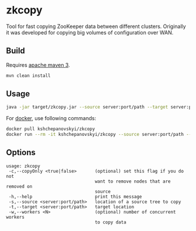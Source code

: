 # zkcopy

Tool for fast copying ZooKeeper data between different clusters.
Originally it was developed for copying big volumes of configuration over WAN.

## Build

Requires [apache maven 3](https://maven.apache.org/).

```bash
mvn clean install
```

## Usage

```bash
java -jar target/zkcopy.jar --source server:port/path --target server:port/path
```

For [docker](https://hub.docker.com/r/kshchepanovskyi/zkcopy/), use following commands:

```bash
docker pull kshchepanovskyi/zkcopy
docker run --rm -it kshchepanovskyi/zkcopy --source server:port/path --target server:port/path
```

## Options

```
usage: zkcopy
 -c,--copyOnly <true|false>       (optional) set this flag if you do not
                                  want to remove nodes that are removed on
                                  source
 -h,--help                        print this message
 -s,--source <server:port/path>   location of a source tree to copy
 -t,--target <server:port/path>   target location
 -w,--workers <N>                 (optional) number of concurrent workers
                                  to copy data
```